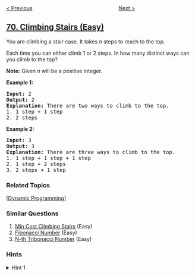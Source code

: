 <!--|This file generated by command(leetcode description); DO NOT EDIT.    |-->
<!--+----------------------------------------------------------------------+-->
<!--|@author    openset <openset.wang@gmail.com>                           |-->
<!--|@link      https://github.com/openset                                 |-->
<!--|@home      https://github.com/tonymontaro/leetcode-hints                        |-->
<!--+----------------------------------------------------------------------+-->

[< Previous](https://github.com/tonymontaro/leetcode-hints/tree/master/problems/sqrtx "Sqrt(x)")
　　　　　　　　　　　　　　　　
[Next >](https://github.com/tonymontaro/leetcode-hints/tree/master/problems/simplify-path "Simplify Path")

## [70. Climbing Stairs (Easy)](https://leetcode.com/problems/climbing-stairs "爬楼梯")

<p>You are climbing a stair case. It takes <em>n</em> steps to reach to the top.</p>

<p>Each time you can either climb 1 or 2 steps. In how many distinct ways can you climb to the top?</p>

<p><strong>Note:</strong> Given <em>n</em> will be a positive integer.</p>

<p><strong>Example 1:</strong></p>

<pre>
<strong>Input:</strong> 2
<strong>Output:</strong> 2
<strong>Explanation:</strong> There are two ways to climb to the top.
1. 1 step + 1 step
2. 2 steps
</pre>

<p><strong>Example 2:</strong></p>

<pre>
<strong>Input:</strong> 3
<strong>Output:</strong> 3
<strong>Explanation:</strong> There are three ways to climb to the top.
1. 1 step + 1 step + 1 step
2. 1 step + 2 steps
3. 2 steps + 1 step
</pre>

### Related Topics
  [[Dynamic Programming](https://github.com/tonymontaro/leetcode-hints/tree/master/tag/dynamic-programming/README.md)]

### Similar Questions
  1. [Min Cost Climbing Stairs](https://github.com/tonymontaro/leetcode-hints/tree/master/problems/min-cost-climbing-stairs) (Easy)
  1. [Fibonacci Number](https://github.com/tonymontaro/leetcode-hints/tree/master/problems/fibonacci-number) (Easy)
  1. [N-th Tribonacci Number](https://github.com/tonymontaro/leetcode-hints/tree/master/problems/n-th-tribonacci-number) (Easy)

### Hints
<details>
<summary>Hint 1</summary>
To reach nth step, what could have been your previous steps? (Think about the step sizes)
</details>
